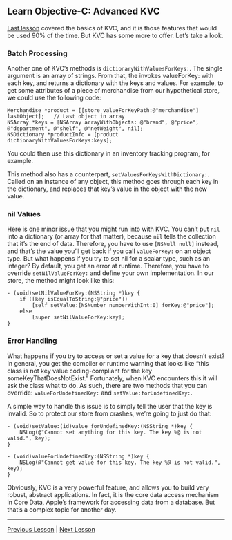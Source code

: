 ## Learn Objective-C: Advanced KVC

[Last lesson](79.md) covered the basics of KVC, and it is those features that would be used 90% of the time. But KVC has some more to offer. Let’s take a look.

### Batch Processing

Another one of KVC’s methods is `dictionaryWithValuesForKeys:`. The single argument is an array of strings. From that, the invokes valueForKey: with each key, and returns a dictionary with the keys and values. For example, to get some attributes of a piece of merchandise from our hypothetical store, we could use the following code:

```objc
Merchandise *product = [[store valueForKeyPath:@"merchandise"] lastObject];   // Last object in array
NSArray *keys = [NSArray arrayWithObjects: @"brand", @"price", @"department", @"shelf", @"netWeight", nil];
NSDictionary *productInfo = [product dictionaryWithValuesForKeys:keys];
```

You could then use this dictionary in an inventory tracking program, for example.

This method also has a counterpart, `setValuesForKeysWithDictionary:`. Called on an instance of any object, this method goes through each key in the dictionary, and replaces that key’s value in the object with the new value.

### nil Values

Here is one minor issue that you might run into with KVC. You can’t put `nil` into a dictionary (or array for that matter), because `nil` tells the collection that it’s the end of data. Therefore, you have to use `[NSNull null]` instead, and that’s the value you’ll get back if you call `valueForKey:` on an object type. But what happens if you try to set nil for a scalar type, such as an integer? By default, you get an error at runtime. Therefore, you have to override `setNilValueForKey:` and define your own implementation. In our store, the method might look like this:

```objc
- (void)setNilValueForKey:(NSString *)key {
    if ([key isEqualToString:@"price"])
        [self setValue:[NSNumber numberWithInt:0] forKey:@"price"];
    else
        [super setNilValueForKey:key];
}
```

### Error Handling

What happens if you try to access or set a value for a key that doesn’t exist? In general, you get the compiler or runtime warning that looks like “this class is not key value coding-compliant for the key someKeyThatDoesNotExist.” Fortunately, when KVC encounters this it will ask the class what to do. As such, there are two methods that you can override: `valueForUndefinedKey:` and `setValue:forUndefinedKey:`.

A simple way to handle this issue is to simply tell the user that the key is invalid. So to protect our store from crashes, we’re going to just do that:

```objc
- (void)setValue:(id)value forUndefinedKey:(NSString *)key {
    NSLog(@"Cannot set anything for this key. The key %@ is not valid.", key);
}

- (void)valueForUndefinedKey:(NSString *)key {
    NSLog(@"Cannot get value for this key. The key %@ is not valid.", key);
}
```

Obviously, KVC is a very powerful feature, and allows you to build very robust, abstract applications. In fact, it is the core data access mechanism in Core Data, Apple’s framework for accessing data from a database. But that’s a complex topic for another day.

---

[Previous Lesson](79.md) | [Next Lesson](81.md)
